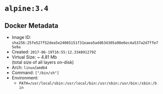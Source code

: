 # `alpine:3.4`

## Docker Metadata

- Image ID: `sha256:25fe527f52dea5e24065151f31eaea5add634305a98e6ec4a537a2d7ffe75e9a`
- Created: `2017-06-19T16:55:12.334891279Z`
- Virtual Size: ~ 4.81 Mb  
  (total size of all layers on-disk)
- Arch: `linux`/`amd64`
- Command: `["/bin/sh"]`
- Environment:
  - `PATH=/usr/local/sbin:/usr/local/bin:/usr/sbin:/usr/bin:/sbin:/bin`
